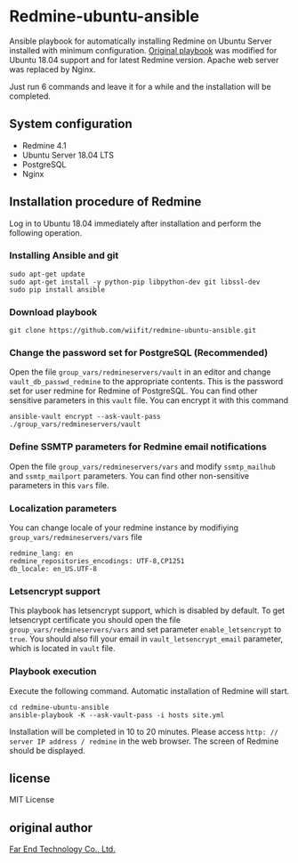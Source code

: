# Redmine-ubuntu-ansible

Ansible playbook for automatically installing Redmine on Ubuntu Server installed with minimum configuration. [Original playbook](https://github.com/farend/redmine-ubuntu-ansible) was modified for Ubuntu 18.04 support and for latest Redmine version. Apache web server was replaced by Nginx.

Just run 6 commands and leave it for a while and the installation will be completed.

## System configuration

* Redmine 4.1
* Ubuntu Server 18.04 LTS
* PostgreSQL
* Nginx


## Installation procedure of Redmine

Log in to Ubuntu 18.04 immediately after installation and perform the following operation.

### Installing Ansible and git

```
sudo apt-get update
sudo apt-get install -y python-pip libpython-dev git libssl-dev
sudo pip install ansible
```

### Download playbook

```
git clone https://github.com/wiifit/redmine-ubuntu-ansible.git
```

### Change the password set for PostgreSQL (Recommended)

Open the file `group_vars/redmineservers/vault` in an editor and change` vault_db_passwd_redmine` to the appropriate contents. This is the password set for user redmine for Redmine of PostgreSQL. You can find other sensitive parameters in this `vault` file. You can encrypt it with this command

```
ansible-vault encrypt --ask-vault-pass ./group_vars/redmineservers/vault
```

### Define SSMTP parameters for Redmine email notifications

Open the file `group_vars/redmineservers/vars` and modify `ssmtp_mailhub` and `ssmtp_mailport` parameters. You can find other non-sensitive parameters in this `vars` file.

### Localization parameters
You can change locale of your redmine instance by modifiying `group_vars/redmineservers/vars` file

```
redmine_lang: en
redmine_repositories_encodings: UTF-8,CP1251
db_locale: en_US.UTF-8
```

### Letsencrypt support

This playbook has letsencrypt support, which is disabled by default. To get letsencrypt certificate you should open the file `group_vars/redmineservers/vars` and set parameter `enable_letsencrypt` to `true`. You should also fill your email in `vault_letsencrypt_email` parameter, which is located in `vault` file.


### Playbook execution

Execute the following command. Automatic installation of Redmine will start.

```
сd redmine-ubuntu-ansible
ansible-playbook -K --ask-vault-pass -i hosts site.yml
```

Installation will be completed in 10 to 20 minutes. Please access `http: // server IP address / redmine` in the web browser. The screen of Redmine should be displayed.


## license

MIT License


## original author

[Far End Technology Co., Ltd.](http://www.farend.co.jp/)
